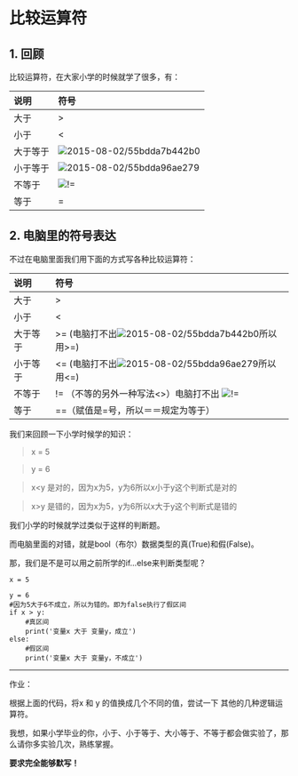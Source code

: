 # 比较运算符



## 1. 回顾

比较运算符，在大家小学的时候就学了很多，有：

| 说明     | 符号                                                         |
| :------- | :----------------------------------------------------------- |
| 大于     | >                                                            |
| 小于     | <                                                            |
| 大于等于 | ![2015-08-02/55bdda7b442b0](../images/2015-08-02_55bdda7b442b0.png) |
| 小于等于 | ![2015-08-02/55bdda96ae279](../images/2015-08-02_55bdda96ae279.png) |
| 不等于   | ![!= ](../images/2015-08-02_55bddaa9081bf.png)               |
| 等于     | =                                                            |



## 2. 电脑里的符号表达

不过在电脑里面我们用下面的方式写各种比较运算符：

| 说明     | 符号                                                         |
| :------- | :----------------------------------------------------------- |
| 大于     | >                                                            |
| 小于     | <                                                            |
| 大于等于 | >= (电脑打不出![2015-08-02/55bdda7b442b0](../images/2015-08-02_55bdda7b442b0.png)所以用>=) |
| 小于等于 | <= (电脑打不出![2015-08-02/55bdda96ae279](../images/2015-08-02_55bdda96ae279.png)所以用<=) |
| 不等于   | != （不等的另外一种写法<>）电脑打不出 ![!= ](../images/2015-08-02_55bddaa9081bf.png) |
| 等于     | ==（赋值是=号，所以＝＝规定为等于）                          |



我们来回顾一下小学时候学的知识：

> x = 5

> y = 6

> x<y 是对的，因为x为5，y为6所以x小于y这个判断式是对的

> x>y 是错的，因为x为5，y为6所以x大于y这个判断式是错的

我们小学的时候就学过类似于这样的判断题。

而电脑里面的对错，就是bool（布尔）数据类型的真(True)和假(False)。

那，我们是不是可以用之前所学的if...else来判断类型呢？

```
x = 5

y = 6
#因为5大于6不成立，所以为错的。即为false执行了假区间
if x > y:
    #真区间
    print('变量x 大于 变量y，成立')
else:
    #假区间
    print('变量x 大于 变量y，不成立')
```

****

作业：

根据上面的代码，将x 和 y 的值换成几个不同的值，尝试一下 其他的几种逻辑运算符。

我想，如果小学毕业的你，小于、小于等于、大小等于、不等于都会做实验了，那么请你多实验几次，熟练掌握。

**要求完全能够默写！**




